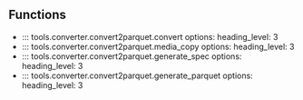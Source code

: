 ## Functions
- ::: tools.converter.convert2parquet.convert
    options:
        heading_level: 3
- ::: tools.converter.convert2parquet.media_copy
    options:
        heading_level: 3
- ::: tools.converter.convert2parquet.generate_spec
    options:
        heading_level: 3
- ::: tools.converter.convert2parquet.generate_parquet
    options:
        heading_level: 3
